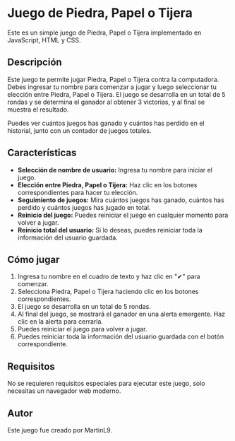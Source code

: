 # Juego de Piedra, Papel o Tijera

Este es un simple juego de Piedra, Papel o Tijera implementado en JavaScript, HTML y CSS.

## Descripción

Este juego te permite jugar Piedra, Papel o Tijera contra la computadora. Debes ingresar tu nombre para comenzar a jugar y luego seleccionar tu elección entre Piedra, Papel o Tijera. El juego se desarrolla en un total de 5 rondas y se determina el ganador al obtener 3 victorias, y al final se muestra el resultado.

Puedes ver cuántos juegos has ganado y cuántos has perdido en el historial, junto con un contador de juegos totales.

## Características

- **Selección de nombre de usuario:** Ingresa tu nombre para iniciar el juego.
- **Elección entre Piedra, Papel o Tijera:** Haz clic en los botones correspondientes para hacer tu elección.
- **Seguimiento de juegos:** Mira cuántos juegos has ganado, cuántos has perdido y cuántos juegos has jugado en total.
- **Reinicio del juego:** Puedes reiniciar el juego en cualquier momento para volver a jugar.
- **Reinicio total del usuario:** Si lo deseas, puedes reiniciar toda la información del usuario guardada.

## Cómo jugar

1. Ingresa tu nombre en el cuadro de texto y haz clic en "✔" para comenzar.
2. Selecciona Piedra, Papel o Tijera haciendo clic en los botones correspondientes.
3. El juego se desarrolla en un total de 5 rondas.
4. Al final del juego, se mostrará el ganador en una alerta emergente. Haz clic en la alerta para cerrarla.
5. Puedes reiniciar el juego para volver a jugar.
6. Puedes reiniciar toda la información del usuario guardada con el botón correspondiente. 

## Requisitos

No se requieren requisitos especiales para ejecutar este juego, solo necesitas un navegador web moderno.

## Autor

Este juego fue creado por MartinL9.
